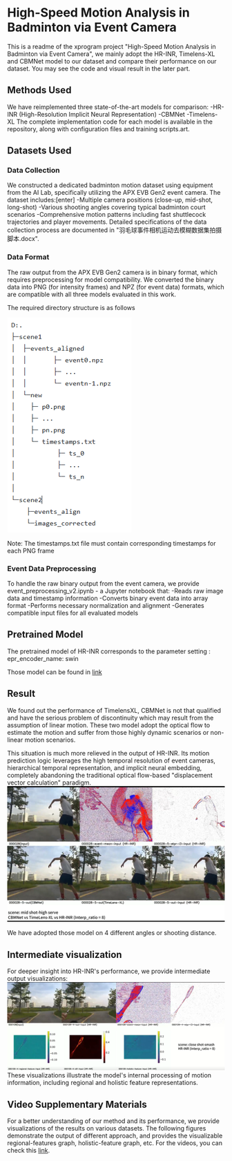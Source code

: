 # High-Speed Motion Analysis in Badminton via Event Camera
This is a readme of the xprogram project "High-Speed Motion Analysis in Badminton via Event Camera", we mainly adopt the HR-INR, Timelens-XL and CBMNet model to our dataset and compare their performance on our dataset. You may see the code and visual result in the later part.

## Methods Used
We have reimplemented three state-of-the-art models for comparison:
-HR-INR (High-Resolution Implicit Neural Representation)
-CBMNet 
-Timelens-XL
The complete implementation code for each model is available in the repository, along with configuration files and training scripts.art.

## Datasets Used

### Data Collection
We constructed a dedicated badminton motion dataset using equipment from the AI Lab, specifically utilizing the APX EVB Gen2 event camera. The dataset includes:[enter]
-Multiple camera positions (close-up, mid-shot, long-shot)
-Various shooting angles covering typical badminton court scenarios
-Comprehensive motion patterns including fast shuttlecock trajectories and player movements.
Detailed specifications of the data collection process are documented in "羽毛球事件相机运动去模糊数据集拍摄脚本.docx".

### Data Format
The raw output from the APX EVB Gen2 camera is in binary format, which requires preprocessing for model compatibility. We converted the binary data into PNG (for intensity frames) and NPZ (for event data) formats, which are compatible with all three models evaluated in this work.

The required directory structure is as follows

![Timestamps](./asset/8.png)

Note: The timestamps.txt file must contain corresponding timestamps for each PNG frame

### Event Data Preprocessing
To handle the raw binary output from the event camera, we provide event_preprocessing_v2.ipynb - a Jupyter notebook that:
-Reads raw image data and timestamp information
-Converts binary event data into array format
-Performs necessary normalization and alignment
-Generates compatible input files for all evaluated models

## Pretrained Model
The pretrained model of HR-INR corresponds to the parameter setting : epr_encoder_name: swin

Those model can be found in [link]()

## Result
We found out the performance of TimelensXL, CBMNet is not that qualified and have the serious problem of discontinuity which may result from the assumption of linear motion. These two model adopt the optical flow to estimate the motion and suffer from those highly dynamic scenarios or non-linear motion scenarios. 

This situation is much more relieved in the output of HR-INR. Its motion prediction logic leverages the high temporal resolution of event cameras, hierarchical temporal representation, and implicit neural embedding, completely abandoning the traditional optical flow-based "displacement vector calculation" paradigm.
![output of different models](./asset/1.png)

We have adopted those model on 4 different angles or shooting distance.
## Intermediate visualization
For deeper insight into HR-INR's performance, we provide intermediate output visualizations:
![The intermediate figure](./asset/6.png)
These visualizations illustrate the model's internal processing of motion information, including regional and holistic feature representations.

## Video Supplementary Materials
For a better understanding of our method and its performance, we provide visualizations of the results on various datasets. The following figures demonstrate the output of different approach, and provides the visualizable regional-features graph, holistic-feature graph, etc. For the videos, you can check this [link](https://hkustgz-my.sharepoint.com/:f:/g/personal/hqiang669_connect_hkust-gz_edu_cn/Evc6sNnP3CZJhSBra2MQRvcBWi-LfGeAANHdEVlavnVJUg?e=kld4pS).
